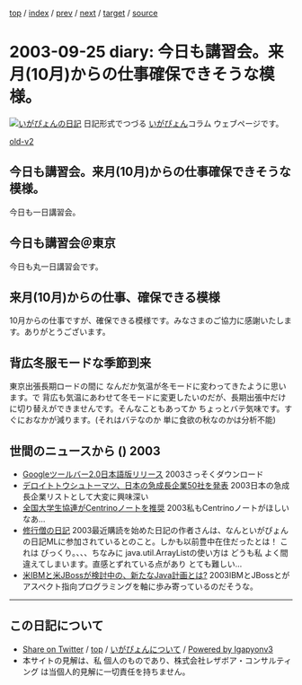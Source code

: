 [top](../index.html) 
 / [index](index.html) 
 / [prev](ig030924.html) 
 / [next](ig030926.html) 
 / [target](https://www.igapyon.jp/igapyon/diary/2003/ig030925.html) 
 / [source](https://github.com/igapyon/diary/blob/master/2003/ig030925.src.md) 

2003-09-25 diary: 今日も講習会。来月(10月)からの仕事確保できそうな模様。
=====================================================================================================
[![いがぴょんの日記](https://www.igapyon.jp/igapyon/diary/images/iga200306s.jpg "いがぴょん")](https://www.igapyon.jp/igapyon/diary/memo/memoigapyon.html) 日記形式でつづる [いがぴょん](https://www.igapyon.jp/igapyon/diary/memo/memoigapyon.html)コラム ウェブページです。

[old-v2](ig030925-orig.html)

## 今日も講習会。来月(10月)からの仕事確保できそうな模様。

今日も一日講習会。


## 今日も講習会＠東京

今日も丸一日講習会です。

## 来月(10月)からの仕事、確保できる模様

10月からの仕事ですが、確保できる模様です。みなさまのご協力に感謝いたします。ありがとうございます。

## 背広冬服モードな季節到来

東京出張長期ロードの間に なんだか気温が冬モードに変わってきたように思います。で 背広も気温にあわせて冬モードに変更したいのだが、長期出張中だけに切り替えができませんです。そんなこともあってか ちょっとバテ気味です。すぐにおなかが減ります。(それはバテなのか 単に食欲の秋なのかは分析不能)

## 世間のニュースから () 2003

* [Googleツールバー2.0日本語版リリース](http://www.zdnet.co.jp/news/0309/25/njbt_01.html)  2003さっそくダウンロード
* [デロイトトウシュトーマツ、日本の急成長企業50社を発表](http://japan.cnet.com/news/media/story/0,2000047715,20061089,00.htm)  2003日本の急成長企業リストとして大変に興味深い
* [全国大学生協連がCentrinoノートを推奨](http://www.zdnet.co.jp/news/0309/25/njbt_03.html)  2003私もCentrinoノートがほしいなあ…
* [修行僧の日記](http://d.hatena.ne.jp/wildcats0201/)  2003最近購読を始めた日記の作者さんは、なんといがぴょんの日記MLに参加されているとのこと。しかも以前豊中在住だったとは！ これは びっくり。、、、ちなみに java.util.ArrayListの使い方は どうも私 よく間違えてしまいます。直感とずれている点があり とても難しい…
* [米IBMと米JBossが検討中の、新たなJava計画とは?](http://japan.cnet.com/news/ent/story/0,2000047623,20061076,00.htm)  2003IBMとJBossとがアスペクト指向プログラミングを軸に歩み寄っているのだそうな。


----------------------------------------------------------------------------------------------------

## この日記について

* [Share on Twitter](https://twitter.com/intent/tweet?hashtags=igapyon%2Cdiary%2C%E3%81%84%E3%81%8C%E3%81%B4%E3%82%87%E3%82%93&text=%E4%BB%8A%E6%97%A5%E3%82%82%E8%AC%9B%E7%BF%92%E4%BC%9A%E3%80%82%E6%9D%A5%E6%9C%88%2810%E6%9C%88%29%E3%81%8B%E3%82%89%E3%81%AE%E4%BB%95%E4%BA%8B%E7%A2%BA%E4%BF%9D%E3%81%A7%E3%81%8D%E3%81%9D%E3%81%86%E3%81%AA%E6%A8%A1%E6%A7%98%E3%80%82&url=https%3A%2F%2Fwww.igapyon.jp%2Figapyon%2Fdiary%2F2003%2Fig030925.html) / [top](../index.html) / [いがぴょんについて](https://www.igapyon.jp/igapyon/diary/memo/memoigapyon.html) / [Powered by Igapyonv3](https://github.com/igapyon/igapyonv3)
* 本サイトの見解は、私 個人のものであり、株式会社レザボア・コンサルティング は当個人的見解に一切責任を持ちません。 
